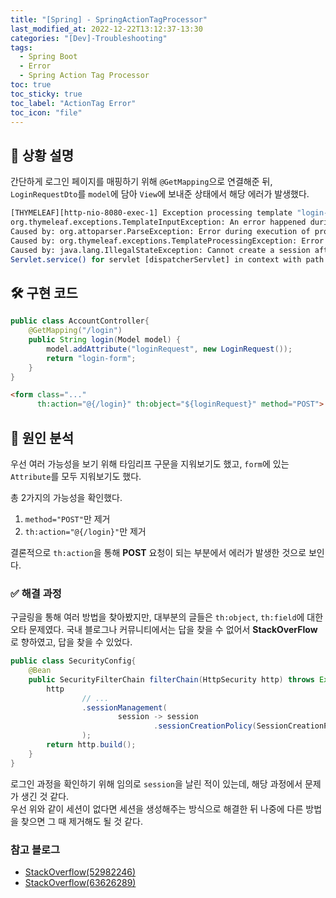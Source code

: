 ```yaml
---
title: "[Spring] - SpringActionTagProcessor"
last_modified_at: 2022-12-22T13:12:37-13:30
categories: "[Dev]-Troubleshooting"
tags:
  - Spring Boot
  - Error
  - Spring Action Tag Processor
toc: true
toc_sticky: true
toc_label: "ActionTag Error"
toc_icon: "file"
---
```

## 💬 상황 설명

간단하게 로그인 페이지를 매핑하기 위해 `@GetMapping`으로 연결해준 뒤,<br>
`LoginRequestDto`를 `model`에 담아 `View`에 보내준 상태에서 해당 에러가 발생했다.

```bash
[THYMELEAF][http-nio-8080-exec-1] Exception processing template "login-form": An error happened during template parsing (template: "class path resource [templates/login-form.html]")
org.thymeleaf.exceptions.TemplateInputException: An error happened during template parsing (template: "class path resource [templates/login-form.html]")
Caused by: org.attoparser.ParseException: Error during execution of processor 'org.thymeleaf.spring5.processor.SpringActionTagProcessor' (template: "login-form" - line 30, col 31)
Caused by: org.thymeleaf.exceptions.TemplateProcessingException: Error during execution of processor 'org.thymeleaf.spring5.processor.SpringActionTagProcessor' (template: "login-form" - line 30, col 31)
Caused by: java.lang.IllegalStateException: Cannot create a session after the response has been committed
Servlet.service() for servlet [dispatcherServlet] in context with path [] threw exception [Request processing failed; nested exception is org.thymeleaf.exceptions.TemplateInputException: An error happened during template parsing (template: "class path resource [templates/login-form.html]")] with root cause
```

## 🛠 구현 코드
```java
public class AccountController{
    @GetMapping("/login")
    public String login(Model model) {
        model.addAttribute("loginRequest", new LoginRequest());
        return "login-form";
    }
}
```

```html
<form class="..."
      th:action="@{/login}" th:object="${loginRequest}" method="POST">
```

## 🔎 원인 분석

우선 여러 가능성을 보기 위해 타임리프 구문을 지워보기도 했고, `form`에 있는 `Attribute`를 모두 지워보기도 했다.

총 2가지의 가능성을 확인했다.
1. `method="POST"`만 제거
2. `th:action="@{/login}"`만 제거

결론적으로 `th:action`을 통해 **POST** 요청이 되는 부분에서 에러가 발생한 것으로 보인다.

### ✅ 해결 과정

구글링을 통해 여러 방법을 찾아봤지만, 대부분의 글들은 `th:object`, `th:field`에 대한 오타 문제였다.
국내 블로그나 커뮤니티에서는 답을 찾을 수 없어서 **StackOverFlow**로 향하였고, 답을 찾을 수 있었다.

```java
public class SecurityConfig{
    @Bean
    public SecurityFilterChain filterChain(HttpSecurity http) throws Exception {
        http
                // ...
                .sessionManagement(
                        session -> session
                                .sessionCreationPolicy(SessionCreationPolicy.ALWAYS)
                );
        return http.build();
    }
}
```

로그인 과정을 확인하기 위해 임의로 `session`을 날린 적이 있는데, 해당 과정에서 문제가 생긴 것 같다.<br>
우선 위와 같이 세션이 없다면 세션을 생성해주는 방식으로 해결한 뒤 나중에 다른 방법을 찾으면 그 때 제거해도 될 것 같다.

### 참고 블로그
- [StackOverflow(52982246)](https://stackoverflow.com/questions/52982246/spring-thymeleaf-throws-cannot-create-a-session-after-the-response-has-been-com)
- [StackOverflow(63626289)](https://stackoverflow.com/questions/63626289/when-i-use-thaction-and-method-attribute-together-in-form-tag-in-thymeleaf-it)
